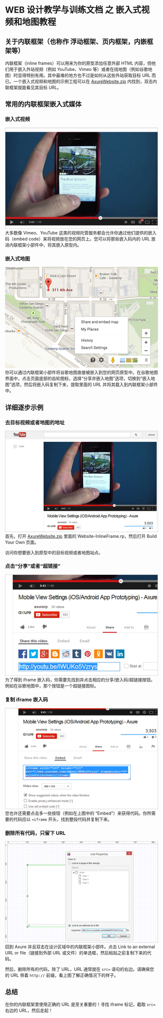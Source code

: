 # WEB 设计教学与训练文档 之 嵌入式视频和地图教程
## 关于内联框架（也称作 浮动框架、页内框架，内嵌框架等）
内联框架（inline frames）可以用来为你的原型添加任意外部 HTML 内容，但他们用于嵌入外站视频（例如 YouTube、Vimeo 等）或者在线地图（例如谷歌地图）时显得特别有用。其中最难的地方也不过是如何从这些外站获取目标 URL 而已。一个嵌入式视频和地图的示例工程可以在 [AxureWebsite.zip](downloads/AxureWebsite.zip) 内找到，双击内联框架就能看见其目标 URL。

## 常用的内联框架嵌入式媒体

### 嵌入式视频
![](images/web-design-tutorials-embed-video-and-maps-1.png)
大多数像 Vimeo、YouTube 这类的视频托管服务都会允许你通过他们提供的嵌入码（embed code）来将视频放在您的网页上。您可以将那些嵌入码内的 URL 放进内联框架小部件中，将其嵌入原型内。

### 嵌入式地图
![](images/web-design-tutorials-embed-video-and-maps-2.png)
你可以通过内联框架小部件将谷歌地图直接被嵌入到您的网页原型中。在谷歌地图界面中，点击页面底部的齿轮图标，选择“分享并嵌入地图”选项，切换到“嵌入地图”选项，然后将嵌入码复制下来，提取里面的 URL 并将其载入到内联框架小部件中。

## 详细逐步示例

### 去目标视频或者地图的地址
![](images/web-design-tutorials-embed-video-and-maps-3.png)
首先，打开 [AxureWebsite.zip](downloads/AxureWebsite.zip) 里面的 Website-InlineFrame.rp，然后打开 Build Your Own 页面。

访问你想要嵌入到原型中的目标视频或者地图站点。

### 点击“分享”或者“超链接”
![](images/web-design-tutorials-embed-video-and-maps-4.png)
为了得到 iframe 嵌入码，你需要先找到并点击相应的分享/嵌入码/超链接按钮。例如在谷歌地图中，那个按钮是一个超链接图标。

### 复制 iframe 嵌入码
![](images/web-design-tutorials-embed-video-and-maps-5.png)
您也许还需要点击多一些按钮（例如在上图中的 “Embed”）来获得代码。你所需要的代码应以 `<iframe` 开头，找到整段代码并复制下来。

### 删除所有代码，只留下 URL
![](images/web-design-tutorials-embed-video-and-maps-6.png)
回到 Axure 并且双击在设计区域中的内联框架小部件。点击 Link to an external URL or file（链接到外部 URL 或文件）的单选框，然后粘贴之前复制下来的代码。

然后，删除所有的代码，除了 URL，URL 通常就在 `src=` 语句的右边。请确保您的 URL 带着 `http://` 前缀，看上图了解正确情况下的样子。

## 总结
在你的内联框架里使用正确的 URL 是至关重要的！寻找 iframe 标记，截取 `src=` 右边的 URL，然后走起！